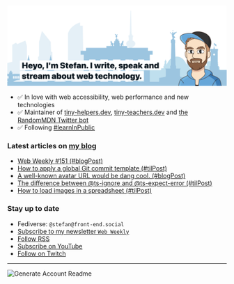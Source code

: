 <img alt="Heyo, I'm Stefan. I write and speak about web technology." src="https://raw.githubusercontent.com/stefanjudis/stefanjudis/main/screenshot.png">

- ✅ In love with web accessibility, web performance and new technologies
- ✅ Maintainer of [tiny-helpers.dev](https://tiny-helpers.dev), [tiny-teachers.dev](https://tiny-teachers.dev/) and [the RandomMDN Twitter bot](https://twitter.com/randomMDN)
- ✅ Following [#learnInPublic](https://www.stefanjudis.com/today-i-learned/)
### Latest articles on [my blog](https://www.stefanjudis.com)

<!-- BLOG-POST-LIST:START -->
- [Web Weekly #151 &lpar;#blogPost&rpar;](https://www.stefanjudis.com/blog/web-weekly-151/)
- [How to apply a global Git commit template &lpar;#tilPost&rpar;](https://www.stefanjudis.com/today-i-learned/global-git-commit-templates/)
- [A well-known avatar URL would be dang cool. &lpar;#blogPost&rpar;](https://www.stefanjudis.com/blog/a-well-known-avatar-url-would-be-dang-cool/)
- [The difference between @ts-ignore and @ts-expect-error &lpar;#tilPost&rpar;](https://www.stefanjudis.com/today-i-learned/the-difference-ts-ignore-and-ts-expect-error/)
- [How to load images in a spreadsheet &lpar;#tilPost&rpar;](https://www.stefanjudis.com/today-i-learned/how-to-load-images-in-a-spreadsheet/)
<!-- BLOG-POST-LIST:END -->

### Stay up to date

- Fediverse: `@stefan@front-end.social`
- [Subscribe to my newsletter `Web Weekly`](https://webweekly.email/)
- [Follow RSS](https://www.stefanjudis.com/feeds/)
- [Subscribe on YouTube](https://youtube.com/c/stefanjudis)
- [Follow on Twitch](https://www.twitch.tv/stefanjudis)

---

![Generate Account Readme](https://github.com/stefanjudis/stefanjudis/workflows/Generate%20Account%20Readme/badge.svg)
